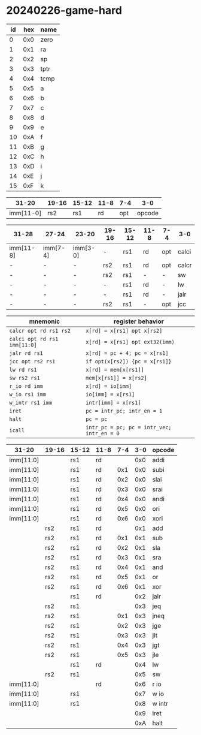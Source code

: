 # 20240226-game-hard

| id | hex | name |
| -- | --- | ---- |
| 0  | 0x0 | zero |
| 1  | 0x1 | ra   |
| 2  | 0x2 | sp   |
| 3  | 0x3 | tptr |
| 4  | 0x4 | tcmp |
| 5  | 0x5 | a    |
| 6  | 0x6 | b    |
| 7  | 0x7 | c    |
| 8  | 0x8 | d    |
| 9  | 0x9 | e    |
| 10 | 0xA | f    |
| 11 | 0xB | g    |
| 12 | 0xC | h    |
| 13 | 0xD | i    |
| 14 | 0xE | j    |
| 15 | 0xF | k    |

| 31-20     | 19-16 | 15-12 | 11-8 | 7-4 | 3-0    |
| --------- | ------|-------|------|-----|--------|
| imm[11-0] | rs2   | rs1   | rd   | opt | opcode |

| 31-28      | 27-24      | 23-20      | 19-16      | 15-12 | 11-8 | 7-4  | 3-0   |
| ---------- | ---------- | ---------- | ---------- | ----- | ---- | ---- | ----- |
| imm[11-8]  | imm[7-4]   | imm[3-0]   | -          | rs1   | rd   | opt  | calci |
|     -      |     -      |     -      | rs2        | rs1   | rd   | opt  | calcr |
|     -      |     -      |     -      | rs2        | rs1   | -    | -    | sw    |
|     -      |     -      |     -      | -          | rs1   | rd   | -    | lw    |
|     -      |     -      |     -      | -          | rs1   | rd   | -    | jalr  |
|     -      |     -      |     -      | rs2        | rs1   | -    | opt  | jcc   |

| mnemonic                     | register behavior               |
| ---------------------------- | ------------------------------- |
| `calcr opt rd rs1 rs2`       | `x[rd] = x[rs1] opt x[rs2]`     |
| `calci opt rd rs1 imm[11:0]` | `x[rd] = x[rs1] opt ext32(imm)` |
| `jalr rd rs1`                | `x[rd] = pc + 4; pc = x[rs1]`   |
| `jcc opt rs2 rs1`            | `if opt(x[rs2]) {pc = x[rs1]}`  |
| `lw rd rs1`                  | `x[rd] = mem[x[rs1]]`           |
| `sw rs2 rs1`                 | `mem[x[rs1]] = x[rs2]`          |
| `r_io rd imm`                | `x[rd] = io[imm]`               |
| `w_io rs1 imm`               | `io[imm] = x[rs1]`              |
| `w_intr rs1 imm`             | `intr[imm] = x[rs1]`            |
| `iret`                       | `pc = intr_pc; intr_en = 1`     |
| `halt`                       | `pc = pc`                       |
| `icall`                      | `intr_pc = pc; pc = intr_vec; intr_en = 0`|


| 31-20      | 19-16      | 15-12 | 11-8 | 7-4 | 3-0 | opcode |
| ---------- | ---------- | ----- | ---- | --- | --- | -----  |
| imm[11:0]  |            | rs1   | rd   |     | 0x0 | addi   |
| imm[11:0]  |            | rs1   | rd   | 0x1 | 0x0 | subi   |
| imm[11:0]  |            | rs1   | rd   | 0x2 | 0x0 | slai   |
| imm[11:0]  |            | rs1   | rd   | 0x3 | 0x0 | srai   |
| imm[11:0]  |            | rs1   | rd   | 0x4 | 0x0 | andi   |
| imm[11:0]  |            | rs1   | rd   | 0x5 | 0x0 | ori    |
| imm[11:0]  |            | rs1   | rd   | 0x6 | 0x0 | xori   |
|            | rs2        | rs1   | rd   |     | 0x1 | add    |
|            | rs2        | rs1   | rd   | 0x1 | 0x1 | sub    |
|            | rs2        | rs1   | rd   | 0x2 | 0x1 | sla    |
|            | rs2        | rs1   | rd   | 0x3 | 0x1 | sra    |
|            | rs2        | rs1   | rd   | 0x4 | 0x1 | and    |
|            | rs2        | rs1   | rd   | 0x5 | 0x1 | or     |
|            | rs2        | rs1   | rd   | 0x6 | 0x1 | xor    |
|            |            | rs1   | rd   |     | 0x2 | jalr   |
|            | rs2        | rs1   |      |     | 0x3 | jeq    |
|            | rs2        | rs1   |      | 0x1 | 0x3 | jneq   |
|            | rs2        | rs1   |      | 0x2 | 0x3 | jge    |
|            | rs2        | rs1   |      | 0x3 | 0x3 | jlt    |
|            | rs2        | rs1   |      | 0x4 | 0x3 | jgt    |
|            | rs2        | rs1   |      | 0x5 | 0x3 | jle    |
|            |            | rs1   | rd   |     | 0x4 | lw     |
|            | rs2        | rs1   |      |     | 0x5 | sw     |
| imm[11:0]  |            |       | rd   |     | 0x6 | r io   |
| imm[11:0]  |            | rs1   |      |     | 0x7 | w io   |
| imm[11:0]  |            | rs1   |      |     | 0x8 | w intr |
|            |            |       |      |     | 0x9 | iret   |
|            |            |       |      |     | 0xA | halt   |
